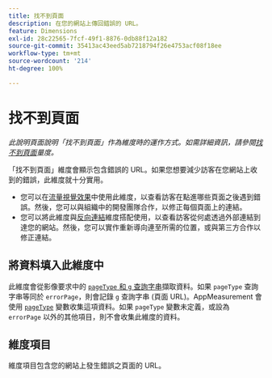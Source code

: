 ```yaml
---
title: 找不到頁面
description: 在您的網站上傳回錯誤的 URL。
feature: Dimensions
exl-id: 28c22565-7fcf-49f1-8876-0db88f12a182
source-git-commit: 35413ac43eed5ab7218794f26e4753acf08f18ee
workflow-type: tm+mt
source-wordcount: '214'
ht-degree: 100%

---
```


# 找不到頁面

*此說明頁面說明「找不到頁面」作為維度時的運作方式。如需詳細資訊，請參閱[找不到頁面](../metrics/pages-not-found.md)量度。*

「找不到頁面」維度會顯示包含錯誤的 URL。如果您想要減少訪客在您網站上收到的錯誤，此維度就十分實用。

* 您可以在[流量視覺效果](/help/analyze/analysis-workspace/visualizations/c-flow/flow.md)中使用此維度，以查看訪客在點進哪些頁面之後遇到錯誤。然後，您可以與組織中的開發團隊合作，以修正每個頁面上的連結。
* 您可以將此維度與[反向連結](referrer.md)維度搭配使用，以查看訪客從何處透過外部連結到達您的網站。然後，您可以實作重新導向連至所需的位置，或與第三方合作以修正連結。

## 將資料填入此維度中

此維度會從影像要求中的 [`pageType` 和 `g` 查詢字串](/help/implement/validate/query-parameters.md)擷取資料。如果 `pageType` 查詢字串等同於 `errorPage`，則會記錄 `g` 查詢字串 (頁面 URL)。AppMeasurement 會使用 [`pageType`](/help/implement/vars/page-vars/pagetype.md) 變數收集這項資料。如果 `pageType` 變數未定義，或設為 `errorPage` 以外的其他項目，則不會收集此維度的資料。

## 維度項目

維度項目包含您的網站上發生錯誤之頁面的 URL。

